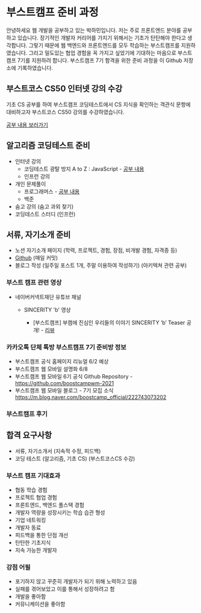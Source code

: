 # 부스트캠프 준비 과정

안녕하세요 웹 개발을 공부하고 있는 박하민입니다. 저는 주로 프론트엔드 분야를 공부하고 있습니다. 장기적인 개발자 커리어를 가지기 위해서는 기초가 탄탄해야 한다고 생각합니다. 그렇기 때문에 웹 백엔드와 프론트엔드를 모두 학습하는 부스트캠프를 지원하였습니다. 그리고 밀도있는 협업 경험을 꼭 가지고 싶었기에 기대하는 마음으로 부스트캠프 7기를 지원하려 합니다. 부스트캠프 7기 함격을 위한 준비 과정을 이 Github 저장소에 기록하였습니다.

## 부스트코스 CS50 인터넷 강의 수강

기초 CS 공부를 하여 부스트캠프 코딩테스트에서 CS 지식을 확인하는 객관식 문항에 대비하고자 부스트코스 CS50 강의를 수강하였습니다.

[공부 내용 보러가기](./CS50/README.md)

## 알고리즘 코딩테스트 준비

- 인터넷 강의
  - 코딩테스트 광탈 방지 A to Z : JavaScript - [공부 내용](./%EC%9D%B8%ED%84%B0%EB%84%B7%EA%B0%95%EC%9D%98/README.md)
  - 인프런 강의
- 개인 문제풀이
  - 프로그래머스 - [공부 내용](./%EA%B0%9C%EC%9D%B8%EB%AC%B8%EC%A0%9C%ED%92%80%EC%9D%B4/README.md)
  - 백준
- 숨고 강의 (숨고 과외 찾기)
- 코딩테스트 스터디 (인프런)

## 서류, 자기소개 준비

- 노션 자기소개 페이지 (학력, 프로젝트, 경험, 장점, 비개발 경험, 자격증 등)
- [Github](https://github.com/peppermintc) (매일 커밋)
- 블로그 작성 (일주일 포스트 1개, 주말 이용하여 작성하기) (아키텍쳐 관련 공부)

### 부스트 캠프 관련 영상

- 네이버커넥트재단 유튜브 채널

  - SINCERITY 'b' 영상

    - [부스트캠프] 부캠에 진심인 우리들의 이야기 SINCERITY ‘b’ Teaser 공개! - [리뷰](./관련영상후기/media_youtube_1.md)

### 카카오톡 단체 톡방 부스트캠프 7기 준비방 정보

- 부스트캠프 공식 홈페이지 리뉴얼 6/2 예상
- 부스트캠프 웹 모바일 설명화 6/8
- 부스트캠프 웹 모바일 6기 공식 Github Repository - https://github.com/boostcampwm-2021
- 부스트캠프 웹 모바일 블로그 - 7기 모집 소식 https://m.blog.naver.com/boostcamp_official/222743073202

### 부스트캠프 후기

## 합격 요구사항

- 서류, 자기소개서 (지속적 수정, 피드백)
- 코딩 테스트 (알고리즘, 기초 CS) (부스트코스CS 수강)

### 부스트 캠프 기대효과

- 협동 학습 경험
- 프로젝트 협업 경험
- 프론트엔드, 백엔드 풀스택 경험
- 개발자 역량을 성장시키는 학습 습관 형성
- 기업 네트워킹
- 개발자 동료
- 피드백을 통한 단점 개선
- 탄탄한 기초지식
- 지속 가능한 개발자

### 강점 어필

- 포기하지 않고 꾸준히 개발자가 되기 위해 노력하고 있음
- 실패를 겪어보았고 이를 통해서 성장하려고 함
- 개발을 좋아함
- 커뮤니케이션을 좋아함
